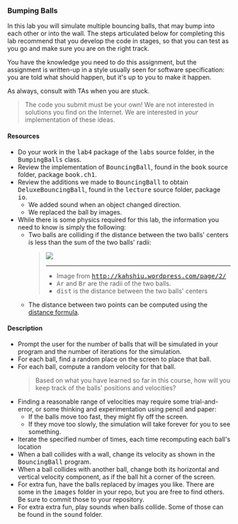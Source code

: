 ### Bumping Balls
In this lab you will simulate multiple bouncing balls, that may bump
into each other or into the wall.  The steps articulated below for completing
this lab recommend that you develop the code in stages, so that you can test
as you go and make sure you are on the right track.

You have the knowledge you need to do this assignment, but the assignment
is written-up in a style usually seen for software specification:  you are
told what should happen, but it's up to you to make it happen.

As always, consult with TAs when you are stuck.

> The code you submit must be your own!
> We are not interested in solutions you find on the Internet.  We are interested
> in <I>your</I> implementation of these ideas.

#### Resources
<UL>
<LI> Do your work in the <KBD>lab4</KBD> package of the <KBD>labs</KBD> source
folder, in the <KBD>BumpingBalls</KBD> class.
<LI>
Review the implementation of <KBD>BouncingBall</KBD>,
found in the <KBD>book</KBD>
source folder, package <KBD>book.ch1</KBD>.
<LI> Review the additions we made to <KBD>BouncingBall</KBD> to obtain
<KBD>DeluxeBouncingBall</KBD>, found in the <KBD>lecture</KBD> source folder,
package <KBD>io</KBD>.
<UL>
  <LI> We added sound when an object changed direction.
  <LI> We replaced the ball by images.
</UL>
<LI> While there is some physics required for this lab, the information
you need to know is simply the following:
<UL>
   <LI> Two balls are colliding if the distance between the two balls' centers
is less than the sum of the two balls' radii:
<BLOCKQUOTE>
<IMG src="Lab/Description/collision23.png"><br>
<HR>
<UL>
<LI>
Image from <KBD><a href="http://kahshiu.wordpress.com/page/2/">http://kahshiu.wordpress.com/page/2/</a></KBD>
<LI> <KBD>Ar</KBD> and <KBD>Br</KBD> are the radii of the two balls.
<LI> <KBD>dist</KBD> is the distance between the two balls' centers
</UL>
</BLOCKQUOTE>
<LI> The distance between two points can be computed
using the <a href="http://www.purplemath.com/modules/distform.htm">distance formula</a>.
</UL>
</UL>
<H4>Description</H4>
<UL>
  <LI> Prompt the user for the number of balls that will be simulated in
your program and the number of iterations for the simulation.
  <LI> For each ball, find a random place on the screen to place that ball.
  <LI> For each ball, compute a random velocity for that ball.
<BLOCKQUOTE>
  Based on what you have learned so far in this course, how will you keep
track of the balls' positions and velocities?
</BLOCKQUOTE>
   <LI>
Finding a reasonable range of velocities may require some trial-and-error, or
some thinking and experimentation using pencil and paper:
<UL>
<LI> If the balls move
too fast, they might fly off the screen.
<LI> If they move too slowly, the simulation will take forever for you to see something.
</UL>
   <LI> Iterate the specified number of times, each time recomputing
each ball's location
<LI> When a ball collides with a wall, change its velocity as shown
in the <KBD>BouncingBall</KBD> program.
<LI> When a ball collides with another ball, change both its horizontal and
vertical velocity component, as if the ball hit a corner of the screen.
<LI> For extra fun, have the balls replaced by images you like.  There
are some in the <KBD>images</KBD> folder in your repo, but you are free
to find others.  Be sure to commit those to your repository.
<LI> For extra extra fun, play sounds when balls collide.  Some of those can be found
in the <KBD>sound</KBD> folder.
</UL>
